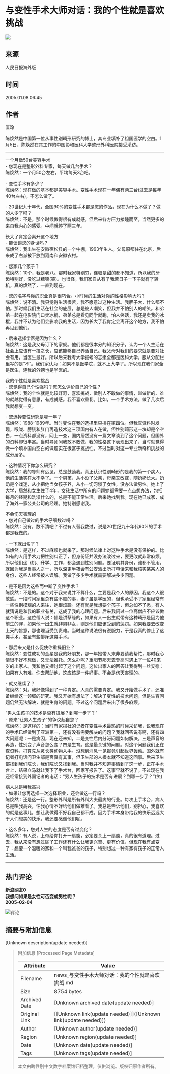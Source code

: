# 与变性手术大师对话：我的个性就是喜欢挑战

![](//n.sinaimg.cn/default/622af858/20181010/default_avatar.jpg)

## 来源
人民日报海外版

## 时间
2005.01.08 06:45

## 作者
匡玲

陈焕然是中国第一位从事性别畸形研究的博士，其专业填补了祖国医学的空白。1月5日，陈焕然在其工作的中国协和医科大学整形外科医院接受采访。

---

一个月做50台美容手术  
\- 您现在是整形外科专家，每天做几台手术？  
陈焕然：一个月50台左右，平均每天3台吧。  

\- 变性手术有多少？  
陈焕然：现在做的基本都是美容手术。变性手术现在一年偶有两三台(过去是每年40台左右)，不怎么做了。  

\- 20世纪九十年代，全国90%的变性手术都是您的作品，现在为什么不做了？做的人少了吗？  
陈焕然：不是。那个时候做得很有成就感，但后来各方压力接踵而至，当然更多的来自我内心的感受。中间就停了两三年。  

长大了肯定会离开这个地方  
\- 能谈谈您的身世吗？  
陈焕然：我出生在安徽宿松县的一个牛棚，1963年生人。父母原都住在北京，后来成了右派被下放到河南和安徽农村。  

\- 您家几个孩子？  
陈焕然：10个，我是老八。那时我家特别穷，连糖是甜的都不知道，所以我的牙齿特别好，没吃过糖嘛(笑)。也很怪，我们家自从有了我苦日子一下子就有了转机，真的焕然了，一直到现在。  

\- 您的名字与你的职业真是很巧合。小时候的生活对你的性格影响大吗？  
陈焕然：说不清。我只觉得生活很苦，我不愿意过这种生活。我胆子大，什么都不怕。那时候我们生活在社会的底层，总是被人嘲笑，但我并不怕别人的嘲笑。和弟弟一起在电影院门口卖冰棍，弟弟总是看见同学就跑，怕人笑话，我还是卖我的冰棍，我并不认为他们会影响我的生活，因为长大了我肯定会离开这个地方，我不怕再见到他们。  

\- 后来选择学医是因为什么？  
陈焕然：这是我父母订下的家规。他们都是很本分的知识分子，认为一个人生活在社会上应该有一技之长，应该能够自己养活自己。我父母对我们的要求就是要对社会有用，当医生最好。所以后来我考大学报考的志愿全都是医科大学，服从分配栏里写的是“不”。我们家认为：如果不是医学院，就不上大学了。所以现在我们家全是医生，连我的外甥也是学医的。  

我的个性就是喜欢挑战  
\- 您觉得自己个性强吗？您怎么评价自己的个性？  
陈焕然：我的个性就是比较好奇，喜欢挑战，做别人不敢做的事情，越做新的、难的就越觉得有意思，有成就感。我不喜欢重复。比如，一个手术方法，做了几次后我就想变一变。  

\- 您选择变性研究是哪一年？  
陈焕然：1988-1989年。当时变性在我的选择里只排在第四位。但我查资料时发现，喉咙、膀胱和肛门再造技术这三项国内有人在做，但性别畸形这一块却是个空白，一点资料都没有，网上一查，国内居然没有一篇文章谈到了这个问题，但国外的资料却很丰富。当时导师问我敢不敢做，我的性格这下表现出来了，当时就觉得做一个填补国内空白的课题实在很富于挑战性。不过当时对这一专业新奇和挑战的成分居多。  

\- 这种情况下你怎么研究？  
陈焕然：我的导师有远见，总是鼓励我。真正认识性别畸形的是我的第一个病人。他的生活实在太不幸了。一个男孩，从小没了父亲，母亲又改嫁，随奶奶长大。奶奶是个戏迷，从小把他当女孩子养，从小一切习惯了女性，没办法做男性。她上了大学，居然和女生住了4年，女孩生活中所有的问题她都需要一点点想办法，包括每月的经期和洗澡什么的，总是不能正常生活。后来她找到我。现在她已成家，成了海外一家公关公司的经理。她特别感谢我。  

不会伤天害理的  
\- 您对自己做过的手术仔细数过吗？  
陈焕然：没有，数不清吧？不过有人替我数过，说是20世纪九十年代90%的手术都是我做的。  

\- 一下就出名了？  
陈焕然：是这样，不过麻烦也就来了。那时候法律上对这种手术是没有保护的。比如有的人用手术刀把性别纠正了，但身份证并没办法改过来，要更改就非常麻烦。所以他们坐飞机、升学、工作，都会遇到性别问题。要证明其身份，谁都不管用，就因为我是当事人之一，所以深更半夜会有公安派出所打电话来和我核实某某人的身份，这些人经常被人误解。我做了多少手术就需要解决多少问题。  

\- 是不是因为这些而中断了变性手术？  
陈焕然：不是的。这个对于我来说并不算什么，主要是我个人的原因，我这个人很敏感。一段时间家里总有些不顺的事，妻子虽是学医的，但也承受不了家里经常有一些性别模糊的人来往，她很烦躁。还有就是我想要个孩子，但总如不了愿，有人就猜说是和我的职业有关，这成了我的心理问题。后来我问过一位高僧应不应该做这个职业。这位僧人说：佛是讲孽缘的，如果有人一出生就带有这种畸形是因为他前生的罪，如果他一出生就非男非女，则是他们应该受到的惩罚。如果我要去改变上天的旨意，那也理当受到责难。当时这种说法很有说服力，于是我真的停止了这类手术，甚至有些排斥这类手术。  

\- 那后来又是什么促使你重操旧业？  
陈焕然：变性成功的金星是我的好朋友，那一年她带人来非要请我帮忙，那时我心情很不好不想做，又无法推托。怎么办呢？重阳节那天去登高时遇上了一位40来岁的出家人。我和他又探讨起了这个问题。这位出家人的回答让我得到一丝安慰：如果有人有难，你去帮助他，这应该是一件好事。不会是伤天害理的。  

\- 就又继续了？  
陈焕然：对。我好像得到了一种肯定。人真的需要肯定。我又开始做手术了，还准备继续这一领域的研究。我又开始有想法了：解决了变性的技术问题，但是生育问题仍然无法解决，就是生育的问题。不过这个问题后来出了很多麻烦。  

“男人生孩子的技术是否有进展？到哪一步了？”  
\- 原来“让男人生孩子”的争议起自您？  
陈焕然：是这样的：当时有家报社的记者在变性手术最热的时候采访我，说我现在的手术已经做到了亚洲第一，还有没有需要解决的问题？我就回答说有啊，还有四大问题呢：一是病因，现在还未知，二是变性后内分泌问题如何解决，三是声音的再造，性别变了声音怎么变？四是生育。这是最关键的问题。对这个问题我们正在查资料，打算先从灵长类动物入手。没想到消息一见报竟引起世界轰动。国外就有记者打电话问卫生部是否真有其事，但卫生部的人根本就不知道这回事。后来卫生部找到我们院长，我们院长又找到我。当时我并不知道事情到了这一步，正在手术台上，结果立马就让我下了手术台，回家写报告了。这事早就不说了。不过现在我还经常接到外国记者的电话：“男人生孩子的技术是否有进展？到哪一步了？”(笑)  

病人总是哄我高兴  
\- 如果让您再选择一次选择职业，还会做这一行吗？  
陈焕然：还是这一行。整形外科是所有外科大夫最爽的行业。每次上手术台，病人总是哄我高兴，怕我心情不好给他们做难看了。我总是告诉他们，别担心，我喜欢的就是这事儿，想让我做得不好我自己都不成。因为手术本身带给我的快乐远远大于人们想美的快乐，我还要感谢他们呢。  

\- 这么多年，您对人生的态度是否有过变化？  
陈焕然：有人说，上帝给你打开一扇窗，必定要关上一扇窗，真的很有道理。过去，我从来没有想过除了工作还有什么让我更兴奋、更有价值，但现在我有点变了：想要一个温暖的家和一个叫我爸爸的孩子，特别想过一种有家有孩子的正常人生活。  

---

## 热门评论

**新浪网友0**  
**我想问如果是女性可否变成男性呢？**  
**2005-02-04**

![评论](https://tp3.sinaimg.cn/1392597202/50/0/1)

## 摘要与附加信息

<!-- tcd_abstract -->
[Unknown description(update needed)]
<!-- tcd_abstract_end -->

> 附加信息 [Processed Page Metadata]
>
> | Attribute       | Value                                  |
> |-----------------|----------------------------------------|
> | Filename        | news_与变性手术大师对话：我的个性就是喜欢挑战.md                             |
> | Size            | 8754 bytes                           |
> | Archived Date   | [Unknown archived date(update needed)]                             |
> | Original Link   | [[Unknown link(update needed)]]([Unknown link(update needed)])                       |
> | Author          | [Unknown author(update needed)]                               |
> | Region          | [Unknown region(update needed)]                               |
> | Date            | [Unknown date(update needed)]                                 |
> | Tags            | [Unknown tags(update needed)]                                 |
>
> 本文由跨性别中文数字档案馆归档整理，仅供浏览。版权归原作者所有。
>